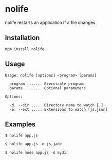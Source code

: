 # nolife

nolife restarts an application if a file changes

## Installation

`npm install nolife`
    
## Usage

```
Usage: nolife [options] <program> [params]

  program ....... Executable program
  params ........ Optional parameters

Options:

  -d, --dir ..... Directory name to watch [.]
  -e, --ext ..... Extensions to watch [js,json]
```

## Examples

```
$ nolife app.js

$ nolife app.js -e js,jade

$ nolife node app.js -d mydir
```
